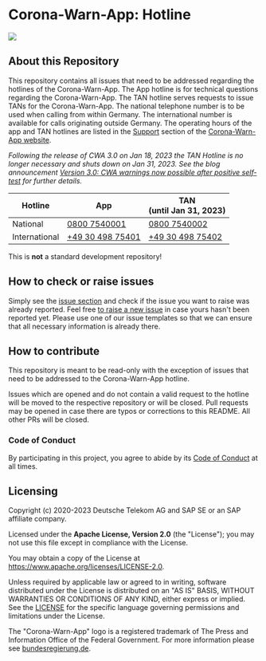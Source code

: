 # Corona-Warn-App: Hotline

<a href="https://github.com/corona-warn-app/cwa-hotline/issues" title="Open Issues"><img src="https://img.shields.io/github/issues/corona-warn-app/cwa-hotline"></a>

## About this Repository
This repository contains all issues that need to be addressed regarding the hotlines of the Corona-Warn-App. The App hotline is for technical questions regarding the Corona-Warn-App. The TAN hotline serves requests to issue TANs for the Corona-Warn-App. The national telephone number is to be used when calling from within Germany. The international number is available for calls originating outside Germany. The operating hours of the app and TAN hotlines are listed in the [Support](https://www.coronawarn.app/en/faq/#support) section of the [Corona-Warn-App website](https://www.coronawarn.app/).

*Following the release of CWA 3.0 on Jan 18, 2023 the TAN Hotline is no longer necessary and shuts down on Jan 31, 2023. See the blog announcement [Version 3.0: CWA warnings now possible after positive self-test](https://www.coronawarn.app/en/blog/2023-01-18-cwa-3-0/) for further details.*

| Hotline       | App                                   | TAN<br>(until Jan 31, 2023)           |
| ------------- | ------------------------------------- | ------------------------------------- |
| National      | [0800 7540001](tel:08007540001)       | [0800 7540002](tel:08007540002)       |
| International | [+49 30 498 75401](tel:+493049875401) | [+49 30 498 75402](tel:+493049875402) |

This is **not** a standard development repository!

## How to check or raise issues
Simply see the [issue section](https://github.com/corona-warn-app/cwa-hotline/issues) and check if the issue you want to raise was already reported. Feel free [to raise a new issue](https://github.com/corona-warn-app/cwa-hotline/issues/new/choose) in case yours hasn't been reported yet. Please use one of our issue templates so that we can ensure that all necessary information is already there.

## How to contribute

This repository is meant to be read-only with the exception of issues that need to be addressed to the Corona-Warn-App hotline.

Issues which are opened and do not contain a valid request to the hotline will be moved to the respective repository or will be closed. Pull requests may be opened in case there are typos or corrections to this README. All other PRs will be closed.

### Code of Conduct

 By participating in this project, you agree to abide by its [Code of Conduct](./CODE_OF_CONDUCT.md) at all times.

## Licensing

Copyright (c) 2020-2023 Deutsche Telekom AG and SAP SE or an SAP affiliate company.

Licensed under the **Apache License, Version 2.0** (the "License"); you may not use this file except in compliance with the License.

You may obtain a copy of the License at https://www.apache.org/licenses/LICENSE-2.0.

Unless required by applicable law or agreed to in writing, software distributed under the License is distributed on an "AS IS" BASIS, WITHOUT WARRANTIES OR CONDITIONS OF ANY KIND, either express or implied. See the [LICENSE](./LICENSE) for the specific language governing permissions and limitations under the License.

The "Corona-Warn-App" logo is a registered trademark of The Press and Information Office of the Federal Government. For more information please see [bundesregierung.de](https://www.bundesregierung.de/breg-en/federal-government/federal-press-office).
